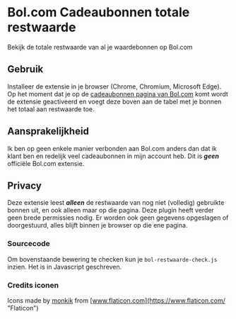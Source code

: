 # Bol.com Cadeaubonnen totale restwaarde
Bekijk de totale restwaarde van al je waardebonnen op Bol.com

## Gebruik
Installeer de extensie in je browser (Chrome, Chromium, Microsoft Edge).
Op het moment dat je op de [cadeaubonnen pagina van Bol.com](https://www.bol.com/nl/account/betaalmethoden.html#cadeaubonnen)
komt wordt de extensie geactiveerd en voegt deze boven aan de tabel
met je bonnen het totaal aan restwaarde toe. 

## Aansprakelijkheid
Ik ben op geen enkele manier verbonden aan Bol.com anders dan dat 
ik klant ben en redelijk veel cadeaubonnen in mijn account heb.
Dit is **_geen_** officiële Bol.com extensie.

## Privacy
Deze extensie leest **_alleen_** de restwaarde van nog niet (volledig) 
gebruikte bonnen uit, en ook alleen maar op die pagina. Deze plugin
heeft verder geen brede permissies nodig. Er worden ook geen gegevens 
opgeslagen of doorgestuurd, alles blijft binnen je browser op die 
ene pagina.

### Sourcecode
Om bovenstaande bewering te checken kun je `bol-restwaarde-check.js`
inzien. Het is in Javascript geschreven.

### Credits iconen
Icons made by [monkik](https://www.flaticon.com/authors/monkik "monkik") from [www.flaticon.com](https://www.flaticon.com/ "Flaticon")